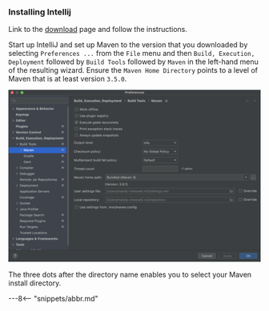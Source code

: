 <!-- SPDX-License-Identifier: CC-BY-4.0 -->
<!-- Copyright Contributors to the ODPi Egeria project 2020. -->

### Installing Intellij 

Link to the [download](https://www.jetbrains.com/idea/download/) page and follow the instructions.

Start up IntelliJ and set up Maven to the version that you downloaded by selecting `Preferences ...` from the `File` menu and then `Build, Execution, Deployment` followed by `Build Tools` followed by `Maven` in the left-hand menu of the resulting wizard. Ensure the `Maven Home Directory` points to a level of Maven that is at least version `3.5.0`.

![Set up Maven level](/education/tutorials/intellij-tutorial/intellij-set-maven-level.png) 

The three dots after the directory name enables you to select your Maven install directory.


---8<-- "snippets/abbr.md"
